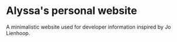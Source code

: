 # Alyssa's personal website
A minimalistic website used for developer information inspired by Jo Lienhoop.
